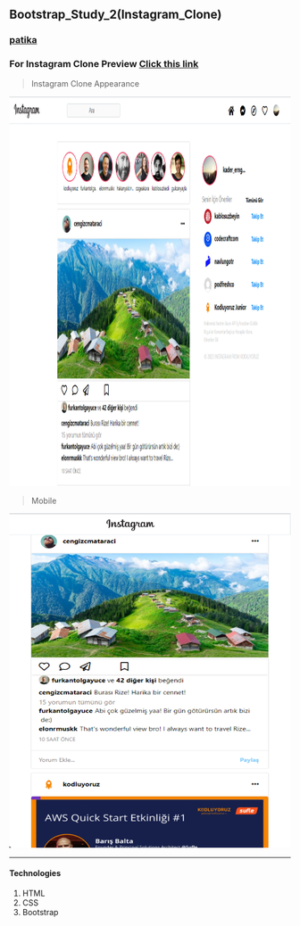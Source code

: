 ## Bootstrap_Study_2(Instagram_Clone)
### [patika](https://academy.patika.dev/tr/profile)
### For Instagram Clone Preview [Click this link](https://kaderergin.github.io/Bootstrap/Bootstrap_Study_2/) 

> Instagram Clone Appearance

<img src="assets/Instagram_clone_ss_1.png"  width="1000ox" height="700px"> 

> Mobile

<img src="assets/Instagram_clone_ss_2.png"  width="540ox" height="600px">

<hr>

#### Technologies
1. HTML
1. CSS
1. Bootstrap
